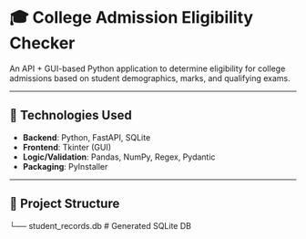 # 🎓 College Admission Eligibility Checker

An API + GUI-based Python application to determine eligibility for college admissions based on student demographics, marks, and qualifying exams.

---

## 🔧 Technologies Used

- **Backend**: Python, FastAPI, SQLite
- **Frontend**: Tkinter (GUI)
- **Logic/Validation**: Pandas, NumPy, Regex, Pydantic
- **Packaging**: PyInstaller

---

## 📂 Project Structure

<!-- college_admission/
├── app.py # FastAPI server
├── gui_app.py # Tkinter GUI application
├── eligibility.py # Core eligibility logic
├── database.py # SQLite interactions
├── models.py # Pydantic request models
├── utils.py # Helpers: logging, validation, etc.
├── test_cases/ # Sample input JSONs
├── log/ # Input/Output logs
├── requirements.txt # Python dependencies
├── README.md # Project overview -->
└── student_records.db # Generated SQLite DB